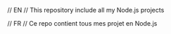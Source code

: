 // EN //
This repository include all my Node.js projects


// FR //
Ce repo contient tous mes projet en Node.js
